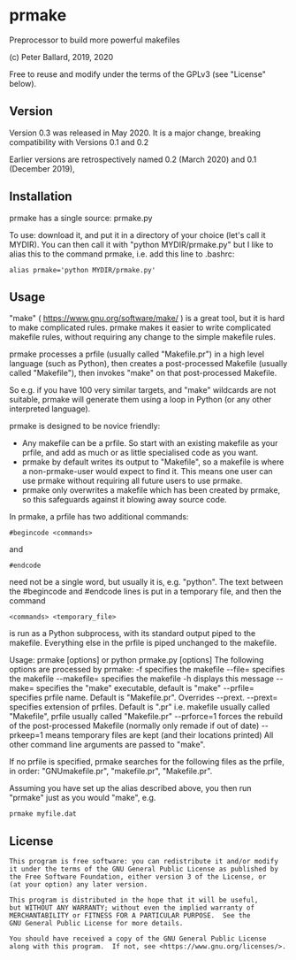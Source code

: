 # prmake
Preprocessor to build more powerful makefiles

(c) Peter Ballard, 2019, 2020

Free to reuse and modify under the terms of the GPLv3 (see "License" below).

Version
-------
Version 0.3 was released in May 2020. It is a major change, breaking compatibility with Versions 0.1 and 0.2

Earlier versions are retrospectively named 0.2 (March 2020) and 0.1 (December 2019),

Installation
------------
prmake has a single source: prmake.py

To use: download it, and put it in a directory of your choice (let's call it MYDIR).
You can then call it with "python MYDIR/prmake.py"
but I like to alias this to the command prmake, i.e. add this line to .bashrc:

    alias prmake='python MYDIR/prmake.py'

Usage
-----
"make" ( https://www.gnu.org/software/make/ ) is a great tool, but it is hard to make complicated rules.
prmake makes it easier to write complicated makefile rules,
without requiring any change to the simple makefile rules.

prmake processes a prfile (usually called "Makefile.pr")
in a high level language (such as Python),
then creates a post-processed Makefile (usually called "Makefile"),
then invokes "make" on that post-processed Makefile.

So e.g. if you have 100 very similar targets, and "make" wildcards are not suitable,
prmake will generate them using a loop in Python (or any other interpreted language).

prmake is designed to be novice friendly:
- Any makefile can be a prfile.
  So start with an existing makefile as your prfile, and add as much or as little specialised code as you want.
- prmake by default writes its output to "Makefile",
  so a makefile is where a non-prmake-user would expect to find it.
  This means one user can use prmake without requiring all future users to use prmake.
- prmake only overwrites a makefile which has been created by prmake,
  so this safeguards against it blowing away source code.

In prmake, a prfile has two additional commands:

    #begincode <commands>

and

    #endcode

<commands> need not be a single word, but usually it is, e.g. "python".
The text between the #begincode and #endcode lines is put in a temporary file,
and then the command

    <commands> <temporary_file>

is run as a Python subprocess,
with its standard output piped to the makefile.
Everything else in the prfile is piped unchanged to the makefile.

Usage: prmake [options]    or    python prmake.py [options]
   The following options are processed by prmake:
     -f <Makefile>         specifies the makefile
     --file=<Makefile>     specifies the makefile
     --makefile=<Makefile> specifies the makefile
     -h displays this message
     --make=<NAME> specifies the "make" executable, default is "make"
     --prfile=<PRFILE> specifies prfile name. Default is "Makefile.pr". Overrides --prext.
     --prext=<PREXT> specifies extension of prfiles. Default is ".pr"
        i.e. makefile usually called "Makefile", prfile usually called "Makefile.pr"
     --prforce=1 forces the rebuild of the post-processed Makefile (normally only remade if out of date)
     --prkeep=1 means temporary files are kept (and their locations printed)
   All other command line arguments are passed to "make".

If no prfile is specified, prmake searches for the following files as
 the prfile, in order: "GNUmakefile.pr", "makefile.pr", "Makefile.pr".

Assuming you have set up the alias described above, you then run "prmake" just as you would "make", e.g.

    prmake myfile.dat

License
-------
    This program is free software: you can redistribute it and/or modify
    it under the terms of the GNU General Public License as published by
    the Free Software Foundation, either version 3 of the License, or
    (at your option) any later version.

    This program is distributed in the hope that it will be useful,
    but WITHOUT ANY WARRANTY; without even the implied warranty of
    MERCHANTABILITY or FITNESS FOR A PARTICULAR PURPOSE.  See the
    GNU General Public License for more details.

    You should have received a copy of the GNU General Public License
    along with this program.  If not, see <https://www.gnu.org/licenses/>.
